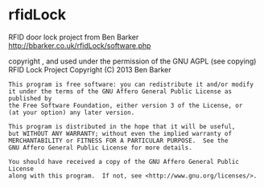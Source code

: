 rfidLock
========

RFID door lock project from Ben Barker http://bbarker.co.uk/rfidLock/software.php 

copyright , and used under the permission of the GNU AGPL (see copying)
    RFID Lock Project 
    Copyright (C) 2013  Ben Barker

    This program is free software: you can redistribute it and/or modify
    it under the terms of the GNU Affero General Public License as published by
    the Free Software Foundation, either version 3 of the License, or
    (at your option) any later version.

    This program is distributed in the hope that it will be useful,
    but WITHOUT ANY WARRANTY; without even the implied warranty of
    MERCHANTABILITY or FITNESS FOR A PARTICULAR PURPOSE.  See the
    GNU Affero General Public License for more details.

    You should have received a copy of the GNU Affero General Public License
    along with this program.  If not, see <http://www.gnu.org/licenses/>.

